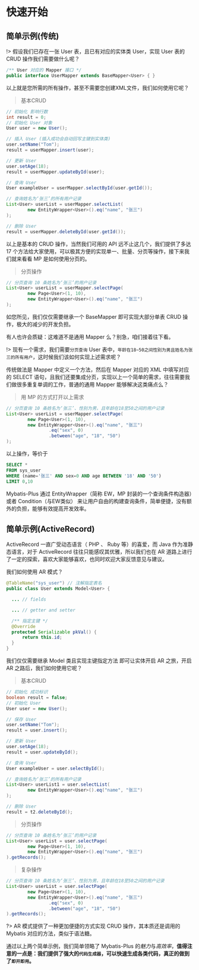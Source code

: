 # 快速开始

## 简单示例(传统)

!> 假设我们已存在一张 User 表，且已有对应的实体类 User，实现 User 表的 CRUD 操作我们需要做什么呢？

```java
/** User 对应的 Mapper 接口 */
public interface UserMapper extends BaseMapper<User> { }
```

以上就是您所需的所有操作，甚至不需要您创建XML文件，我们如何使用它呢？

> 基本CRUD

```java
// 初始化 影响行数
int result = 0;
// 初始化 User 对象
User user = new User();

// 插入 User (插入成功会自动回写主键到实体类)
user.setName("Tom");
result = userMapper.insert(user);

// 更新 User
user.setAge(18);
result = userMapper.updateById(user);

// 查询 User
User exampleUser = userMapper.selectById(user.getId());

// 查询姓名为‘张三’的所有用户记录
List<User> userList = userMapper.selectList(
        new EntityWrapper<User>().eq("name", "张三")
);

// 删除 User
result = userMapper.deleteById(user.getId());
```

以上是基本的 CRUD 操作，当然我们可用的 API 远不止这几个，我们提供了多达 17 个方法给大家使用，可以极其方便的实现单一、批量、分页等操作，接下来我们就来看看 MP 是如何使用分页的。

> 分页操作

```java
// 分页查询 10 条姓名为‘张三’的用户记录
List<User> userList = userMapper.selectPage(
        new Page<User>(1, 10),
        new EntityWrapper<User>().eq("name", "张三")
);
```

如您所见，我们仅仅需要继承一个 BaseMapper 即可实现大部分单表 CRUD 操作，极大的减少的开发负担。

有人也许会质疑：这难道不是通用 Mapper 么？别急，咱们接着往下看。

!> 现有一个需求，我们需要`分页查询` User 表中，`年龄在18~50之间性别为男且姓名为张三的所有用户`，这时候我们该如何实现上述需求呢？

传统做法是 Mapper 中定义一个方法，然后在 Mapper 对应的 XML 中填写对应的 SELECT 语句，且我们还要集成分页，实现以上一个简单的需求，往往需要我们做很多重复单调的工作，普通的通用 Mapper 能够解决这类痛点么？

> 用 MP 的方式打开以上需求

```java
// 分页查询 10 条姓名为‘张三’、性别为男，且年龄在18至50之间的用户记录
List<User> userList = userMapper.selectPage(
        new Page<User>(1, 10),
        new EntityWrapper<User>().eq("name", "张三")
                .eq("sex", 0)
                .between("age", "18", "50")
);
```

以上操作，等价于

```sql
SELECT *
FROM sys_user
WHERE (name='张三' AND sex=0 AND age BETWEEN '18' AND '50')
LIMIT 0,10
```

Mybatis-Plus 通过 EntityWrapper（简称 EW，MP 封装的一个查询条件构造器）或者 Condition（与EW类似） 来让用户自由的构建查询条件，简单便捷，没有额外的负担，能够有效提高开发效率。

## 简单示例(ActiveRecord)

ActiveRecord 一直广受动态语言（ PHP 、 Ruby 等）的喜爱，而 Java 作为准静态语言，对于 ActiveRecord 往往只能感叹其优雅，所以我们也在 AR 道路上进行了一定的探索，喜欢大家能够喜欢，也同时欢迎大家反馈意见与建议。

我们如何使用 AR 模式？

```java
@TableName("sys_user") // 注解指定表名
public class User extends Model<User> {

  ... // fields

  ... // getter and setter

  /** 指定主键 */
  @Override
  protected Serializable pkVal() {
      return this.id;
  }
}
```

我们仅仅需要继承 Model 类且实现主键指定方法 即可让实体开启 AR 之旅，开启 AR 之路后，我们如何使用它呢？

> 基本CRUD

```java
// 初始化 成功标识
boolean result = false;
// 初始化 User
User user = new User();

// 保存 User
user.setName("Tom");
result = user.insert();

// 更新 User
user.setAge(18);
result = user.updateById();

// 查询 User
User exampleUser = user.selectById();

// 查询姓名为‘张三’的所有用户记录
List<User> userList1 = user.selectList(
        new EntityWrapper<User>().eq("name", "张三")
);

// 删除 User
result = t2.deleteById();
```

> 分页操作

```java
// 分页查询 10 条姓名为‘张三’的用户记录
List<User> userList = user.selectPage(
        new Page<User>(1, 10),
        new EntityWrapper<User>().eq("name", "张三")
).getRecords();
```

> 复杂操作

```java
// 分页查询 10 条姓名为‘张三’、性别为男，且年龄在18至50之间的用户记录
List<User> userList = user.selectPage(
        new Page<User>(1, 10),
        new EntityWrapper<User>().eq("name", "张三")
                .eq("sex", 0)
                .between("age", "18", "50")
).getRecords();
```

?> AR 模式提供了一种更加便捷的方式实现 CRUD 操作，其本质还是调用的 Mybatis 对应的方法，类似于语法糖。

通过以上两个简单示例，我们简单领略了 Mybatis-Plus 的*魅力*与*高效率*，**值得注意的一点是：我们提供了强大的`代码生成器`，可以快速生成各类代码，真正的做到了`即开即用`。**
